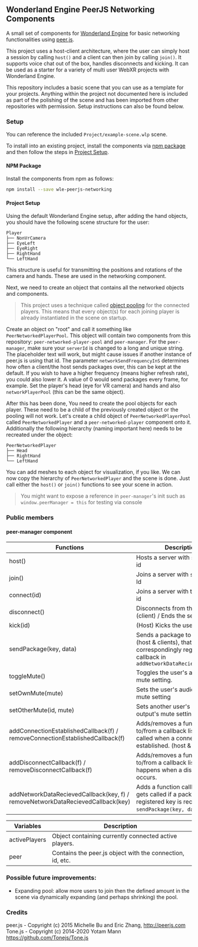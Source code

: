 ## Wonderland Engine PeerJS Networking Components

A small set of components for [Wonderland Engine](https://wonderlandengine.com/) for basic networking functionalities using [peer.js](https://peerjs.com/ "peer.js").

This project uses a host-client architecture, where the user can simply host a session by calling `host()` and a client can then join by calling `join()`. It supports voice chat out of the box, handles disconnects and kicking. It can be used as a starter for a variety of multi user WebXR projects with Wonderland Engine.

This repository includes a basic scene that you can use as a template for your projects. Anything
within the project not documented here is included as part of the polishing of the scene and has
been imported from other repositories with permission. Setup instructions can also be found below.

### Setup

You can reference the included `Project/example-scene.wlp` scene.

To install into an existing project, install the components via [npm package](#npm-package)
and then follow the steps in [Project Setup](#project-setup).

#### NPM Package

Install the components from npm as follows:

```sh
npm install --save wle-peerjs-networking
```

#### Project Setup

Using the default Wonderland Engine setup, after adding the hand objects, you should have the following scene structure for the user:

	Player
	├── NonVrCamera
	├── EyeLeft
	├── EyeRight
	├── RightHand
	└── LeftHand

This structure is useful for transmitting the positions and rotations of the camera and hands.
These are used in the networking component.

Next, we need to create an object that contains all the networked objects and components.

> This project uses a technique called [object pooling](https://en.wikipedia.org/wiki/Object_pool_pattern "object pooling") for the connected players.
> This means that every object(s) for each joining player is already instantiated in the
> scene on startup.

Create an object on "root" and call it something like `PeerNetworkedPlayerPool`. This object will
contain two components from this repository: `peer-networked-player-pool` and `peer-manager`.
For the `peer-manager`, make sure your `serverId` is changed to a long and unique string. The
placeholder text will work, but might cause issues if another instance of peer.js is using that id.
The parameter `networkSendFrequencyInS` determines how often a client/the host sends packages over,
this can be kept at the default. If you wish to have a higher frequency (means higher refresh rate),
you could also lower it. A value of 0 would send packages every frame, for example. Set the
player's head (eye for VR camera) and hands and also `networkPlayerPool` (this can be the same
object).

After this has been done, You need to create the pool objects for each player. These need to be a
child of the previously created object or the pooling will not work. Let's create a child object of
`PeerNetworkedPlayerPool` called `PeerNetworkedPlayer` and a `peer-networked-player` component onto
it. Additionally the following hierarchy (naming important here) needs to be recreated under the
object:

	PeerNetworkedPlayer
	├── Head
	├── RightHand
	└── LeftHand

You can add meshes to each object for visualization, if you like. We can now copy the hierarchy of
`PeerNetworkedPlayer` and the scene is done. Just call either the `host()` or `join()` functions
to see your scene in action.

> You might want to expose a reference in `peer-manager`'s init such as `window.peerManager = this`
> for testing via console

### Public members

#### peer-manager component

| Functions | Description |
| ------------ | ------------ |
| host() | Hosts a server with `serverId` as id |
| join() | Joins a server with `serverId` as Id |
| connect(id) | Joins a server with the supplied id |
| disconnect() | Disconnects from the server (client) / Ends the server (host) |
| kick(id) | (Host) Kicks the user with the id |
| sendPackage(key, data) | Sends a package to all users (host & clients), that calls the correspondingly registered callback in `addNetworkDataRecievedCallback` |
| toggleMute() | Toggles the user's audio input's mute setting. |
| setOwnMute(mute) | Sets the user's audio input's mute setting |
| setOtherMute(id, mute) | Sets another user's audio output's mute setting. |
| addConnectionEstablishedCallback(f) / removeConnectionEstablishedCallback(f) | Adds/removes a function to/from a callback list, that gets called when a connection is established. (host & client) |
| addDisconnectCallback(f) / removeDisconnectCallback(f) | Adds/removes a function to/from a callback list, that happens when a disconnection occurs. |
| addNetworkDataRecievedCallback(key, f) / removeNetworkDataRecievedCallback(key) | Adds a function callback, that gets called if a package with the registered key is recieved. See `sendPackage(key, data)`.|

| Variables | Description |
| ------------ | ------------ |
| activePlayers | Object containing currently connected active players. |
| peer | Contains the peer.js object with the connection, id, etc.|

### Possible future improvements:

- Expanding pool: allow more users to join then the defined amount in the scene via dynamically expanding (and perhaps shrinking) the pool.

### Credits

peer.js - Copyright (c) 2015 Michelle Bu and Eric Zhang, http://peerjs.com
Tone.js - Copyright (c) 2014-2020 Yotam Mann https://github.com/Tonejs/Tone.js
